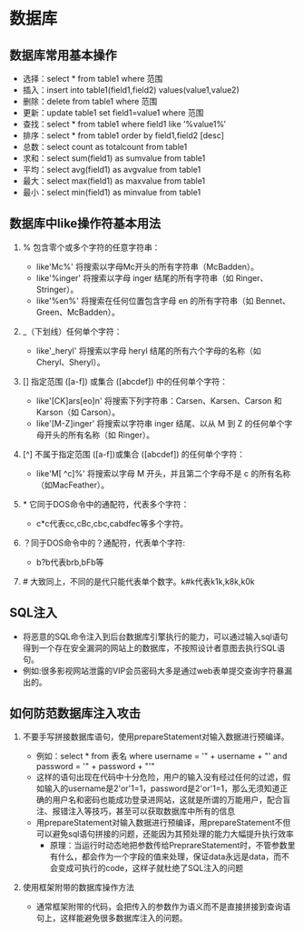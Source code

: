 # 数据库

## 数据库常用基本操作

- 选择：select * from table1 where 范围
- 插入：insert into table1(field1,field2) values(value1,value2)
- 删除：delete from table1 where 范围
- 更新：update table1 set field1=value1 where 范围
- 查找：select * from table1 where field1 like ’%value1%’ 
- 排序：select * from table1 order by field1,field2 [desc]
- 总数：select count as totalcount from table1
- 求和：select sum(field1) as sumvalue from table1
- 平均：select avg(field1) as avgvalue from table1
- 最大：select max(field1) as maxvalue from table1
- 最小：select min(field1) as minvalue from table1

## 数据库中like操作符基本用法

1. % 包含零个或多个字符的任意字符串：
   - like'Mc%' 将搜索以字母Mc开头的所有字符串（McBadden）。
   - like'%inger' 将搜索以字母 inger 结尾的所有字符串（如 Ringer、Stringer）。
   - like'%en%' 将搜索在任何位置包含字母 en 的所有字符串（如 Bennet、Green、McBadden）。

2. _（下划线）任何单个字符：
   - like'_heryl' 将搜索以字母 heryl 结尾的所有六个字母的名称（如 Cheryl、Sheryl）。

3. [] 指定范围 ([a-f]) 或集合 ([abcdef]) 中的任何单个字符： 
   - like'[CK]ars[eo]n' 将搜索下列字符串：Carsen、Karsen、Carson 和 Karson（如 Carson）。
   - like'[M-Z]inger' 将搜索以字符串 inger 结尾、以从 M 到 Z 的任何单个字母开头的所有名称（如 Ringer）。

4. [^] 不属于指定范围 ([a-f])或集合 ([abcdef]) 的任何单个字符：
   - like'M[ ^c]%' 将搜索以字母 M 开头，并且第二个字母不是 c 的所有名称（如MacFeather）。

5. \* 它同于DOS命令中的通配符，代表多个字符：
   - c*c代表cc,cBc,cbc,cabdfec等多个字符。

6. ？同于DOS命令中的？通配符，代表单个字符:
   - b?b代表brb,bFb等

7. \# 大致同上，不同的是代只能代表单个数字。k#k代表k1k,k8k,k0k 

## SQL注入

- 将恶意的SQL命令注入到后台数据库引擎执行的能力，可以通过输入sql语句得到一个存在安全漏洞的网站上的数据库，不按照设计者意图去执行SQL语句。
- 例如:很多影视网站泄露的VIP会员密码大多是通过web表单提交查询字符暴漏出的。

## 如何防范数据库注入攻击

1. 不要手写拼接数据库语句，使用prepareStatement对输入数据进行预编译。

   - 例如：select * from 表名 where username = '" + username +      "' and password = '" + password + "'"
   - 这样的语句出现在代码中十分危险，用户的输入没有经过任何的过滤，假如输入的username是2'or'1=1，password是2'or'1=1，那么无须知道正确的用户名和密码也能成功登录进网站，这就是所谓的万能用户，配合盲注、报错注入等技巧，甚至可以获取数据库中所有的信息
   - 用prepareStatement对输入数据进行预编译，用prepareStatement不但可以避免sql语句拼接的问题，还能因为其预处理的能力大幅提升执行效率
        - 原理：当运行时动态地把参数传给PreprareStatement时，不管参数里有什么，都会作为一个字段的值来处理，保证data永远是data，而不会变成可执行的code，这样子就杜绝了SQL注入的问题

3. 使用框架附带的数据库操作方法

   - 通常框架附带的代码，会把传入的参数作为语义而不是直接拼接到查询语句上，这样能避免很多数据库注入的问题。
